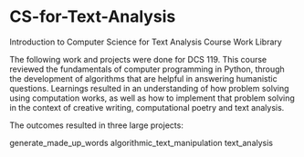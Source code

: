 # CS-for-Text-Analysis
Introduction to Computer Science for Text Analysis Course Work Library

The following work and projects were done for DCS 119. This course reviewed the fundamentals of computer programming in Python, through the development of algorithms that are helpful in answering humanistic questions. Learnings resulted in an understanding of how problem solving using computation works, as well as how to implement that problem solving in the context of creative writing, computational poetry and text analysis.

The outcomes resulted in three large projects:

generate_made_up_words
algorithmic_text_manipulation
text_analysis
